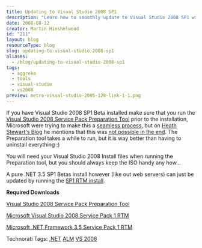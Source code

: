 ```yaml
---
title: Updating to Visual Studio 2008 SP1
description: "Learn how to smoothly update to Visual Studio 2008 SP1 with essential tools and tips. Ensure a hassle-free installation process for your development needs!"
date: 2008-08-12
creator: Martin Hinshelwood
id: "211"
layout: blog
resourceType: blog
slug: updating-to-visual-studio-2008-sp1
aliases:
  - /blog/updating-to-visual-studio-2008-sp1
tags:
  - aggreko
  - tools
  - visual-studio
  - vs2008
preview: metro-visual-studio-2005-128-link-1-1.png
---
```


If you have Visual Studio 2008 SP1 Beta installed make sure that you run the [Visual Studio 2008 Service Pack Preparation Tool](http://www.microsoft.com/downloads/details.aspx?FamilyId=A494B0E0-EB07-4FF1-A21C-A4663E456D9D&displaylang=en) prior to the installation, Microsoft were trying to make this a [seamless process](http://blogs.msdn.com/heaths/archive/2008/05/14/the-release-of-visual-studio-2008-sp1-will-install-over-sp1-beta.aspx), but on [Heath Stewart's Blog](http://blogs.msdn.com/heaths/default.aspx) he mentions that this was [not possible in the end](http://blogs.msdn.com/heaths/archive/2008/08/11/vs-2008-sp1-beta-must-be-removed-prior-to-installing-the-release-of-vs-2008-sp1.aspx). The Preparation tool takes a while to run, but it is way better than having to uninstall everything :)

You will need your Visual Studio 2008 Install files when running the Preparation tool, but you should always keep the ISO handy any how…

A pure .NET 3.5 SP1 Betas install however (like out web servers) can just be updated by running the [SP1 RTM install](http://www.microsoft.com/downloads/details.aspx?FamilyId=AB99342F-5D1A-413D-8319-81DA479AB0D7&displaylang=en).

**Required Downloads**

[Visual Studio 2008 Service Pack Preparation Tool](http://www.microsoft.com/downloads/details.aspx?FamilyId=A494B0E0-EB07-4FF1-A21C-A4663E456D9D&displaylang=en)

[Microsoft Visual Studio 2008 Service Pack 1 RTM](http://www.microsoft.com/downloads/details.aspx?FamilyId=FBEE1648-7106-44A7-9649-6D9F6D58056E&displaylang=en)

[Microsoft .NET Framework 3.5 Service Pack 1 RTM](http://www.microsoft.com/downloads/details.aspx?FamilyId=AB99342F-5D1A-413D-8319-81DA479AB0D7&displaylang=en)

Technorati Tags: [.NET](http://technorati.com/tags/.NET) [ALM](http://technorati.com/tags/ALM) [VS 2008](http://technorati.com/tags/VS+2008)

